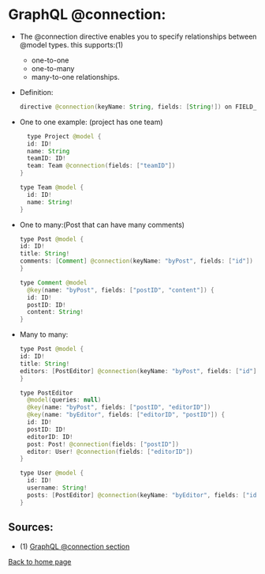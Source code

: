 # **GraphQL @connection:**

- The @connection directive enables you to specify relationships between @model types. this supports:(1)

  - one-to-one
  - one-to-many
  - many-to-one relationships.

- Definition:

  ```java
  directive @connection(keyName: String, fields: [String!]) on FIELD_DEFINITION
  ```

- One to one example: (project has one team)

  ```java
    type Project @model {
    id: ID!
    name: String
    teamID: ID!
    team: Team @connection(fields: ["teamID"])
  }

  type Team @model {
    id: ID!
    name: String!
  }
  ```

- One to many:(Post that can have many comments)

  ```java
  type Post @model {
  id: ID!
  title: String!
  comments: [Comment] @connection(keyName: "byPost", fields: ["id"])
  }

  type Comment @model
    @key(name: "byPost", fields: ["postID", "content"]) {
    id: ID!
    postID: ID!
    content: String!
  }
  ```

- Many to many:

  ```java
  type Post @model {
  id: ID!
  title: String!
  editors: [PostEditor] @connection(keyName: "byPost", fields: ["id"])
  }

  type PostEditor
    @model(queries: null)
    @key(name: "byPost", fields: ["postID", "editorID"])
    @key(name: "byEditor", fields: ["editorID", "postID"]) {
    id: ID!
    postID: ID!
    editorID: ID!
    post: Post! @connection(fields: ["postID"])
    editor: User! @connection(fields: ["editorID"])
  }

  type User @model {
    id: ID!
    username: String!
    posts: [PostEditor] @connection(keyName: "byEditor", fields: ["id"])
  }
  ```

## Sources:

- (1) [GraphQL @connection section](https://docs.amplify.aws/cli/graphql-transformer/connection/)

[Back to home page](../README.md)

